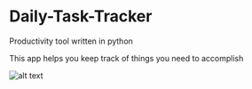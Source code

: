 # Daily-Task-Tracker
Productivity tool written in python

This app helps you keep track of things you need to accomplish

![alt text](www.github.com/M3n3laus/Daily-Task-Tracker/img/app1.png)
